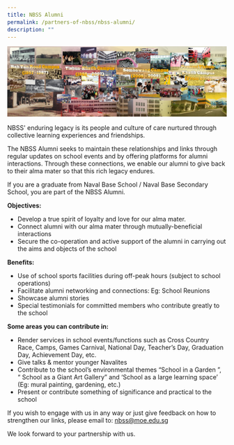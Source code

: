 ```yaml
---
title: NBSS Alumni
permalink: /partners-of-nbss/nbss-alumni/
description: ""
---
```

<img src="/images/alum.jpg">
<p>NBSS' enduring legacy is its people and culture of care nurtured through collective learning experiences and friendships. 
	
The NBSS Alumni seeks to maintain these relationships and links through regular updates on school events and by offering platforms for alumni interactions. Through these connections, we enable our alumni to give back to their alma mater so that this rich legacy endures.</p>
<p>If you are a graduate from Naval Base School / Naval Base Secondary School, you are part of the NBSS Alumni.</p>
<p><strong>Objectives:</strong></p>
<ul>
<li>Develop a true spirit of loyalty and love for our alma mater.</li>
<li>Connect alumni with our alma mater through mutually-beneficial interactions</li>
<li>Secure the co-operation and active support of the alumni in carrying out the aims and objects of the school</li>
</ul>
<p><strong>Benefits:</strong></p>
<ul>
<li>Use of school sports facilities during off-peak hours (subject to school operations)</li>
<li>Facilitate alumni networking and connections: Eg: School Reunions</li>
<li>Showcase alumni stories</li>
<li>Special testimonials for committed members who contribute greatly to the school</li>
</ul>
<p><strong>Some areas you can contribute in:</strong></p>
<ul>
<li>Render services in school events/functions such as Cross Country Race, Camps, Games Carnival, National Day, Teacher&rsquo;s Day, Graduation Day, Achievement Day, etc.</li>
<li>Give talks &amp; mentor younger Navalites</li>
<li>Contribute to the school&rsquo;s environmental themes &ldquo;School in a Garden&nbsp;&rdquo;, &ldquo;&nbsp;School as a Giant Art Gallery&rdquo; and &lsquo;School as a large learning space&rsquo; (Eg: mural painting, gardening, etc.)</li>
<li>Present or contribute something of significance and practical to the school</li>
</ul>
<p>If you wish to&nbsp;engage with us in any way or just give feedback on how to strengthen our links, please email to:&nbsp;<u>nbss@moe.edu.sg</u><strong><br /></strong></p>
<p>We look forward to your partnership with us.</p>